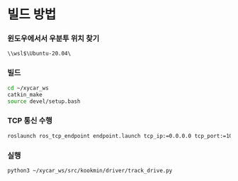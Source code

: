 
# 빌드 방법

### 윈도우에서서 우분투 위치 찾기
```
\\wsl$\Ubuntu-20.04\
```

### 빌드
```sh
cd ~/xycar_ws
catkin_make
source devel/setup.bash
```

### TCP 통신 수행
```sh
roslaunch ros_tcp_endpoint endpoint.launch tcp_ip:=0.0.0.0 tcp_port:=10000
```
### 실행
```sh
python3 ~/xycar_ws/src/kookmin/driver/track_drive.py
```